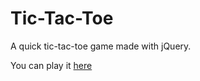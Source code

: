 # Tic-Tac-Toe

A quick tic-tac-toe game made with jQuery.

You can play it [here](https://djizco.github.io/tic-tac-toe-jquery)
